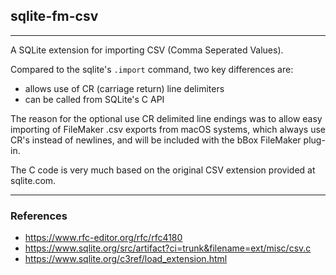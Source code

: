 ## sqlite-fm-csv
---

A SQLite extension for importing CSV (Comma Seperated Values).

Compared to the sqlite's `.import` command, two key differences are:

- allows use of CR (carriage return) line delimiters
- can be called from SQLite's C API

The reason for the optional use CR delimited line endings was to allow easy importing of FileMaker .csv exports from macOS systems, which always use CR's instead of newlines, and will be included with the bBox FileMaker plug-in.

The C code is very much based on the original CSV extension provided at sqlite.com.

---
### References

- https://www.rfc-editor.org/rfc/rfc4180
- https://www.sqlite.org/src/artifact?ci=trunk&filename=ext/misc/csv.c
- https://www.sqlite.org/c3ref/load_extension.html


